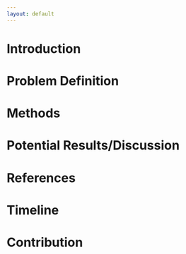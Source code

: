 ```yaml
---
layout: default
---
```


# Introduction


# Problem Definition


# Methods


# Potential Results/Discussion


# References


# Timeline


# Contribution

